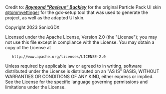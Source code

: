 Credit to:
[***Raymond "Raeleus" Buckley***](https://ray3k.wordpress.com/software/skin-composer-for-libgdx/) for the original Particle Pack UI skin
[@tommyettinger](https://github.com/tommyettinger) for the gdx-setup tool that was used to generate the project, as well as the adapted UI skin.

Copyright 2023 SonicGDX

Licensed under the Apache License, Version 2.0 (the "License");
you may not use this file except in compliance with the License.
You may obtain a copy of the License at

       http://www.apache.org/licenses/LICENSE-2.0

Unless required by applicable law or agreed to in writing, software
distributed under the License is distributed on an "AS IS" BASIS,
WITHOUT WARRANTIES OR CONDITIONS OF ANY KIND, either express or implied.
See the License for the specific language governing permissions and
limitations under the License.
